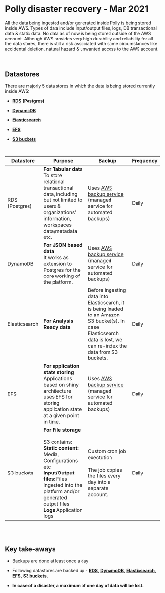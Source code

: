 
# Polly disaster recovery - Mar 2021

All the data being ingested and/or generated inside Polly is being stored inside AWS. Types of data include input/output files, logs, DB transactional data & static data. No data as of now is being stored outside of the AWS account. Although AWS provides very high durability and reliability for all the data stores, there is still a risk associated with some circumstances like accidental deletion, natural hazard & unwanted access to the AWS account.

<br/>

## Datastores

There are majorly 5 data stores in which the data is being stored currently inside AWS:

-   [**RDS**](https://aws.amazon.com/rds/ "https://aws.amazon.com/rds/") **(Postgres)**
    
-   [**DynamoDB**](https://aws.amazon.com/dynamodb/ "https://aws.amazon.com/dynamodb/")
    
-   [**Elasticsearch**](https://aws.amazon.com/elasticsearch-service/ "https://aws.amazon.com/elasticsearch-service")
    
-   [**EFS**](https://aws.amazon.com/efs/ "https://aws.amazon.com/efs/")
    
-   [**S3 buckets**](https://aws.amazon.com/s3/ "https://aws.amazon.com/s3/")

<br/>    

|Datastore|Purpose|Backup|Frequency|
|--|--|--|--
|RDS (Postgres)|**For Tabular data** <br/> To store relational transactional data, including but not limited to users & organizations' information, workspaces data/metadata etc.|Uses [AWS backup service](https://aws.amazon.com/backup/ "https://aws.amazon.com/backup/") (managed service for automated backups)|Daily|
|DynamoDB|**For JSON based data** <br/> It works as extension to Postgres for the core working of the platform.|Uses [AWS backup service](https://aws.amazon.com/backup/ "https://aws.amazon.com/backup/") (managed service for automated backups)|Daily|
|Elasticsearch|**For Analysis Ready data**|Before ingesting data into Elasticsearch, it is being loaded to an Amazon S3 bucket(s). In case Elasticsearch data is lost, we can re-index the data from S3 buckets.|Daily|
|EFS|**For application state storing** <br/> Applications based on shiny architecture uses EFS for storing application state at a given point in time.|Uses [AWS backup service](https://aws.amazon.com/backup/ "https://aws.amazon.com/backup/") (managed service for automated backups)|Daily|
|S3 buckets|**For File storage** <br/><br/> S3 contains: <br/> **Static content:** Media, Configurations etc <br/>**Input/Output files:** Files ingested into the platform and/or generated output files <br/> **Logs** Application logs|Custom cron job exectution <br/><br/>The job copies the files every day into a separate account.|Daily|

<br/>
<br/>

## Key take-aways

-   Backups are done at least once a day
    
-   Following datastores are backed up - [**RDS**](https://aws.amazon.com/rds/ "https://aws.amazon.com/rds/")**,** [**DynamoDB**](https://aws.amazon.com/dynamodb/ "https://aws.amazon.com/dynamodb/")**,** [**Elasticsearch**](https://aws.amazon.com/elasticsearch-service/ "https://aws.amazon.com/elasticsearch-service/")**,** [**EFS**](https://aws.amazon.com/efs/ "https://aws.amazon.com/efs/")**,** [**S3 buckets**](https://aws.amazon.com/s3/ "https://aws.amazon.com/s3/")**.**
    
-   **In case of a disaster, a maximum of one day of data will be lost.**